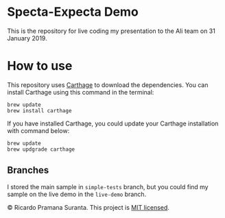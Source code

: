 # Specta-Expecta Demo

This is the repository for live coding my presentation to the Ali team on 31 January 2019.

# How to use

This repository uses [Carthage](https://github.com/Carthage/Carthage) to download the dependencies. You can install Carthage using this command in the terminal:

```
brew update
brew install carthage
```

If you have installed Carthage, you could update your Carthage installation with command below:

```
brew update
brew updgrade carthage
```

## Branches

I stored the main sample in `simple-tests` branch, but you could find my sample on the live demo in the `live-demo` branch.

© Ricardo Pramana Suranta. This project is [MIT licensed](https://mit-license.org).